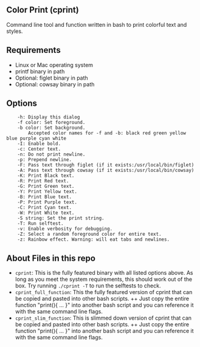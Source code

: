 ## Color Print (cprint) ##
Command line tool and function written in bash to print colorful text and styles.
## Requirements ##
+ Linux or Mac operating system
+ printf binary in path
+ Optional: figlet binary in path
+ Optional: cowsay binary in path
## Options ##
		-h: Display this dialog
		-f color: Set foreground.
		-b color: Set background.
			Accepted color names for -f and -b: black red green yellow blue purple cyan white
		-I: Enable bold.
		-c: Center text.
		-n: Do not print newline.
		-p: Prepend newline.
		-F: Pass text through figlet (if it exists:/usr/local/bin/figlet)
		-A: Pass text through cowsay (if it exists:/usr/local/bin/cowsay)
		-K: Print Black text.
		-R: Print Red text.
		-G: Print Green text.
		-Y: Print Yellow text.
		-B: Print Blue text.
		-P: Print Purple text.
		-C: Print Cyan text.
		-W: Print White text.
		-S string: Set the print string.
		-T: Run selftest.
		-v: Enable verbosity for debugging.
		-Z: Select a random foreground color for entire text.
		-z: Rainbow effect. Warning: will eat tabs and newlines.
## About Files in this repo ##
+ `cprint`: This is the fully featured binary with all listed options above. As long as you meet the system requirements, this should work out of the box. Try running `./cprint -T` to run the selftests to check.
+ `cprint_full_function`: This the fully featured version of cprint that can be copied and pasted into other bash scripts.
++ Just copy the entire function "print(){ ... }" into another bash script and you can reference it with the same command line flags.
+ `cprint_slim_function`: This is slimmed down version of cprint that can be copied and pasted into other bash scripts.
++ Just copy the entire function "print(){ ... }" into another bash script and you can reference it with the same command line flags.
